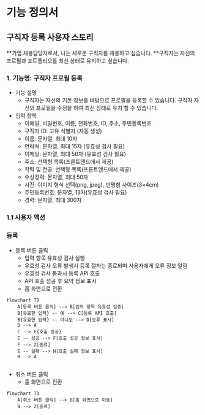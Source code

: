 # 기능 정의서

## 구직자 등록 사용자 스토리

**기업 채용담당자로서, 나는 새로운 구직자를 채용하고 싶습니다. 
**구직자는 자신의 프로필과 포트폴리오를 최신 상태로 유지하고 싶습니다.

### 1. 기능명: 구직자 프로필 등록

- 기능 설명
    - 구직자는 자신의 기본 정보를 바탕으로 프로필을 등록할 수 있습니다. 구직자 자신의 프로필을 수정을 하여 최신 상태로 유지 할 수 있습니다.
- 입력 항목
    - 이메일, 비밀번호, 이름, 전화번호, ID, 주소, 주민등록번호
    - 구직자 ID: 고유 식별자 (자동 생성)
    - 이름: 문자열, 최대 10자
    - 연락처: 문자열, 최대 15자 (유효성 검사 필요)
    - 이메일: 문자열, 최대 50자 (유효성 검사 필요)
    - 주소: 선택형 목록(프론트엔드에서 제공)
    - 학력 및 전공: 선택형 목록(프론트엔드에서 제공)
    - 수상경력: 문자열, 최대 50자
    - 사진: 이미지 형식 선택(png, jpeg), 반명함 사이즈(3×4cm)
    - 주민등록번호: 문자열, 13자(유효성 검사 필요)
    - 경력: 문자열, 최대 300자
    

### 1.1 사용자 액션

### 등록

- 등록 버튼 클릭
    - 입력 항목 유효성 검사 실행
    - 유효성 검사 오류 발생시 등록 절차는 종료되며 사용자에게 오류 정보 알림
    - 유효성 검사 통과시 등록 API 호출
    - API 호출 성공 후 요약 정보 표시
    - 홈 화면으로 전환

```mermaid
flowchart TD
    A[등록 버튼 클릭] --> B[입력 항목 유효성 검증]
    B{유효한 입력} -- 예 --> C[등록 API 호출]
    B{유효한 입력} -- 아니오 --> D[오류 표시]
    D --> A
    C --> E{호출 성공}
    E -- 성공 --> F[호출 성공 정보 표시]
    F --> Z[종료]
    E -- 실패 --> H[호출 실패 정보 표시]
    H --> A
    

```

- 취소 버튼 클릭
    - 홈 화면으로 전환

```mermaid
flowchart TD
    A[취소 버튼 클릭] --> B[홈 화면으로 이동]
    B --> Z[종료]

```
